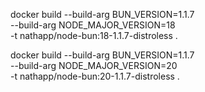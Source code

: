 

docker build --build-arg BUN_VERSION=1.1.7 \
             --build-arg NODE_MAJOR_VERSION=18 \
             -t nathapp/node-bun:18-1.1.7-distroless .

docker build --build-arg BUN_VERSION=1.1.7 \
             --build-arg NODE_MAJOR_VERSION=20 \
             -t nathapp/node-bun:20-1.1.7-distroless .
